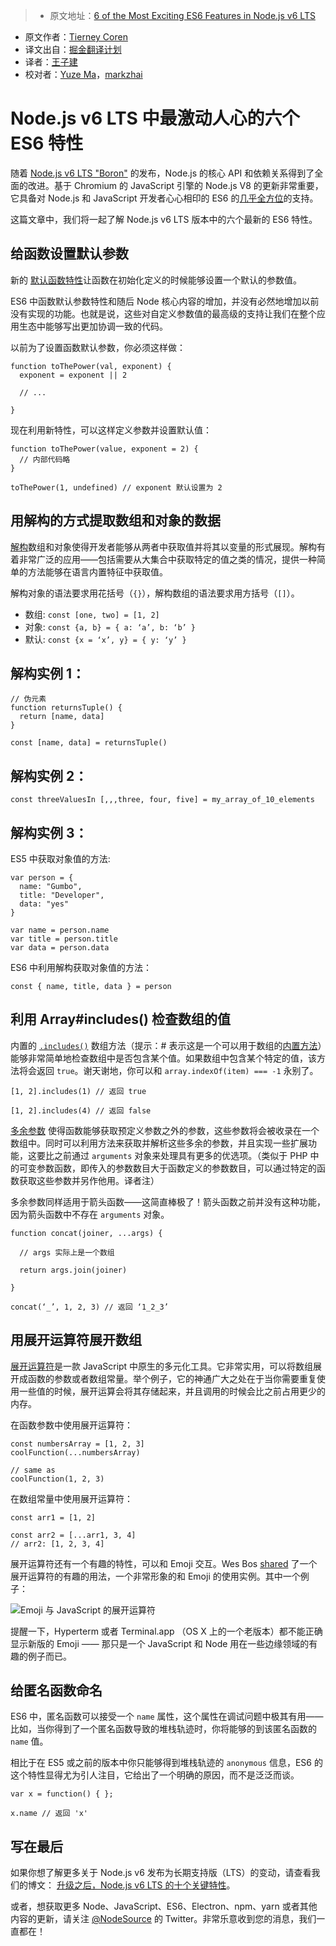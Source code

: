 > * 原文地址：[6 of the Most Exciting ES6 Features in Node.js v6 LTS](https://nodesource.com/blog/six-of-the-most-exciting-es6-features-in-node-js-v6-lts?utm_source=nodeweekly&utm_medium=email)
* 原文作者：[Tierney Coren](https://nodesource.com/blog/author/bitandbang)
* 译文出自：[掘金翻译计划](https://github.com/xitu/gold-miner)
* 译者：[王子建](https://github.com/Romeo0906)
* 校对者：[Yuze Ma](https://github.com/bobmayuze)，[markzhai](https://github.com/markzhai)

# Node.js v6 LTS 中最激动人心的六个 ES6 特性

随着 [Node.js v6 LTS "Boron"](https://nodesource.com/blog/need-to-node-recap-introducing-node-js-v6-lts-boron) 的发布，Node.js 的核心 API 和依赖关系得到了全面的改进。基于 Chromium 的 JavaScript 引擎的 Node.js V8 的更新非常重要，它具备对 Node.js 和 JavaScript 开发者心心相印的 ES6 的[几乎全方位](http://node.green)的支持。

这篇文章中，我们将一起了解 Node.js v6 LTS 版本中的六个最新的 ES6 特性。

## 给函数设置默认参数

新的 [默认函数特性](https://developer.mozilla.org/en-US/docs/Web/JavaScript/Reference/Functions/Default_parameters)让函数在初始化定义的时候能够设置一个默认的参数值。

ES6 中函数默认参数特性和随后 Node 核心内容的增加，并没有必然地增加以前没有实现的功能。也就是说，这些对自定义参数值的最高级的支持让我们在整个应用生态中能够写出更加协调一致的代码。

以前为了设置函数默认参数，你必须这样做：

    function toThePower(val, exponent) {
      exponent = exponent || 2

      // ...

    }

现在利用新特性，可以这样定义参数并设置默认值：

    function toThePower(value, exponent = 2) {
      // 内部代码略
    }

    toThePower(1, undefined) // exponent 默认设置为 2

## 用解构的方式提取数组和对象的数据

[解构](https://developer.mozilla.org/en-US/docs/Web/JavaScript/Reference/Operators/Destructuring_assignment)数组和对象使得开发者能够从两者中获取值并将其以变量的形式展现。解构有着非常广泛的应用——包括需要从大集合中获取特定的值之类的情况，提供一种简单的方法能够在语言内置特征中获取值。

解构对象的语法要求用花括号（`{}`），解构数组的语法要求用方括号（`[]`）。

*   数组: `const [one, two] = [1, 2]`
*   对象: `const {a, b} = { a: ‘a’, b: ‘b’ }`
*   默认: `const {x = ‘x’, y} = { y: ‘y’ }`

## 解构实例 1：

    // 伪元素
    function returnsTuple() {
      return [name, data]
    }

    const [name, data] = returnsTuple()

## 解构实例 2：

    const threeValuesIn [,,,three, four, five] = my_array_of_10_elements

## 解构实例 3：

ES5 中获取对象值的方法:

    var person = {
      name: "Gumbo", 
      title: "Developer", 
      data: "yes" 
    }

    var name = person.name
    var title = person.title
    var data = person.data

ES6 中利用解构获取对象值的方法：

    const { name, title, data } = person

## 利用 Array#includes() 检查数组的值

内置的 [`.includes()`](https://developer.mozilla.org/en-US/docs/Web/JavaScript/Reference/Global_Objects/Array/includes) 数组方法（提示：# 表示这是一个可以用于数组的[内置方法](https://twitter.com/bitandbang/status/792113575804272640)）能够非常简单地检查数组中是否包含某个值。如果数组中包含某个特定的值，该方法将会返回 `true`。谢天谢地，你可以和 `array.indexOf(item) === -1` 永别了。

    [1, 2].includes(1) // 返回 true

    [1, 2].includes(4) // 返回 false

[多余参数](https://developer.mozilla.org/en-US/docs/Web/JavaScript/Reference/Functions/rest_parameters) 使得函数能够获取预定义参数之外的参数，这些参数将会被收录在一个数组中。同时可以利用方法来获取并解析这些多余的参数，并且实现一些扩展功能，这要比之前通过 `arguments` 对象来处理具有更多的优选项。（类似于 PHP 中的可变参数函数，即传入的参数数目大于函数定义的参数数目，可以通过特定的函数获取这些参数并另作他用。译者注）

多余参数同样适用于箭头函数——这简直棒极了！箭头函数之前并没有这种功能，因为箭头函数中不存在 `arguments` 对象。

    function concat(joiner, ...args) {

      // args 实际上是一个数组

      return args.join(joiner)

    }

    concat(‘_’, 1, 2, 3) // 返回 ‘1_2_3’

## 用展开运算符展开数组

[展开运算符](https://developer.mozilla.org/en-US/docs/Web/JavaScript/Reference/Operators/Spread_operator)是一款 JavaScript 中原生的多元化工具。它非常实用，可以将数组展开成函数的参数或者数组常量。举个例子，它的神通广大之处在于当你需要重复使用一些值的时候，展开运算会将其存储起来，并且调用的时候会比之前占用更少的内存。

在函数参数中使用展开运算符：

    const numbersArray = [1, 2, 3]
    coolFunction(...numbersArray)

    // same as
    coolFunction(1, 2, 3)

在数组常量中使用展开运算符：

    const arr1 = [1, 2]

    const arr2 = [...arr1, 3, 4]
    // arr2: [1, 2, 3, 4]

展开运算符还有一个有趣的特性，可以和 Emoji 交互。Wes Bos [shared](https://twitter.com/wesbos/status/769228067780825088) 了一个展开运算符的有趣的用法，一个非常形象的和 Emoji 的使用实例。其中一个例子：

![Emoji 与 JavaScript 的展开运算符](https://images.contentful.com/hspc7zpa5cvq/2gYkLeavHOcAEaOyoqAqeq/498511fff19e56f1898aaa8e3d6d2a65/Emoji_and_the_JavaScript_Spread_Operator.png)

提醒一下，Hyperterm 或者 Terminal.app （OS X 上的一个老版本）都不能正确显示新版的 Emoji —— 那只是一个 JavaScript 和 Node 用在一些边缘领域的有趣的例子而已。

## 给匿名函数命名

ES6 中，匿名函数可以接受一个 `name` 属性，这个属性在调试问题中极其有用——比如，当你得到了一个匿名函数导致的堆栈轨迹时，你将能够的到该匿名函数的 `name` 值。

相比于在 ES5 或之前的版本中你只能够得到堆栈轨迹的 `anonymous` 信息，ES6 的这个特性显得尤为引人注目，它给出了一个明确的原因，而不是泛泛而谈。

    var x = function() { }; 

    x.name // 返回 'x'

## 写在最后

如果你想了解更多关于 Node.js v6 发布为长期支持版（LTS）的变动，请查看我们的博文： [升级之后，Node.js v6 LTS 的十个关键特性](https://nodesource.com/blog/the-10-key-features-in-node-js-v6-lts-boron-after-you-upgrade)。

或者，想获取更多 Node、JavaScript、ES6、Electron、npm、yarn 或者其他内容的更新，请关注 [@NodeSource](https://twitter.com/nodesource) 的 Twitter。非常乐意收到您的消息，我们一直都在！